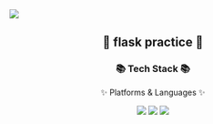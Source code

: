 <img src="https://capsule-render.vercel.app/api?type=waving&color=auto&height=200&weight=800&section=header&text=youngje_github&fontSize=90" />
<div align=center>
	<h2>🌱 flask practice 🌱</h2>
	<h3>📚 Tech Stack 📚</h3>
	<p>✨ Platforms & Languages ✨</p>
</div>

<div align="center">
	<img src="https://img.shields.io/badge/python-007396?style=flat&logo=python&logoColor=white" />
	<img src="https://img.shields.io/badge/flask-1572B6?style=flat&logo=flask&logoColor=white" />
	<img src="https://img.shields.io/badge/AWS-232F3E?style=flat&logo=Amazon AWS&logoColor=white" />
</div>
